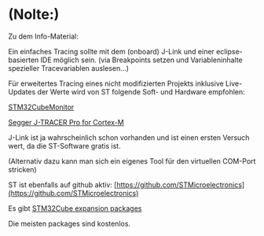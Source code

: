 
# (Nolte:)

Zu dem Info-Material:

Ein einfaches Tracing sollte mit dem (onboard) J-Link und einer eclipse-basierten IDE möglich sein. (via Breakpoints setzen und Variableninhalte spezieller Tracevariablen auslesen…)

Für erweitertes Tracing eines nicht modifizierten Projekts inklusive Live-Updates der Werte wird von ST folgende Soft- und Hardware empfohlen:

[STM32CubeMonitor](https://www.st.com/content/st_com/en/products/development-tools/software-development-tools/stm32-software-development-tools/stm32-performance-and-debuggers/stm32cubemonitor.html)

[Segger J-TRACER Pro for Cortex-M](https://www.st.com/en/development-tools/j-trace-pro-for-cortex-m.html#product-details)

J-Link ist ja wahrscheinlich schon vorhanden und ist einen ersten Versuch wert, da die ST-Software gratis ist.

(Alternativ dazu kann man sich ein eigenes Tool für den virtuellen COM-Port stricken)

ST ist ebenfalls auf github aktiv: [https://github.com/STMicroelectronics](https://github.com/STMicroelectronics)

Es gibt [STM32Cube expansion packages](https://www.st.com/en/embedded-software/stm32cube-expansion-packages.html#products)

Die meisten packages sind kostenlos.